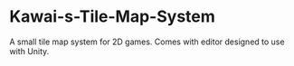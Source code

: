 # Kawai-s-Tile-Map-System
A small tile map system for 2D games. Comes with editor designed to use with Unity.
